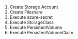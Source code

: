 1. Create Storage Account 
2. Create Fileshare
3. Execute azure-secret
4. Execute StorageClass
5. Execute PersistentVolume
6. Execute PersistentVolumeClaim

